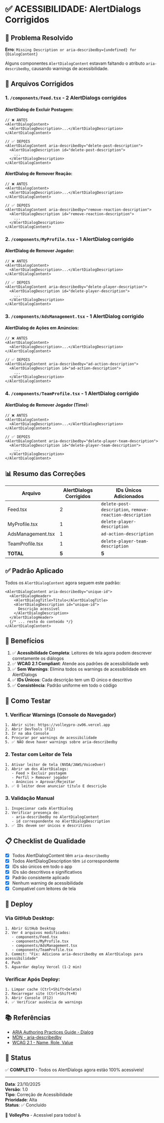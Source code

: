 # ✅ ACESSIBILIDADE: AlertDialogs Corrigidos

## 🎯 Problema Resolvido

**Erro**: `Missing Description or aria-describedby={undefined} for {DialogContent}`

Alguns componentes `AlertDialogContent` estavam faltando o atributo `aria-describedby`, causando warnings de acessibilidade.

## 🔧 Arquivos Corrigidos

### 1. **`/components/Feed.tsx`** - 2 AlertDialogs corrigidos

#### AlertDialog de Excluir Postagem:
```tsx
// ❌ ANTES
<AlertDialogContent>
  <AlertDialogDescription>...</AlertDialogDescription>
</AlertDialogContent>

// ✅ DEPOIS
<AlertDialogContent aria-describedby="delete-post-description">
  <AlertDialogDescription id="delete-post-description">
    ...
  </AlertDialogDescription>
</AlertDialogContent>
```

#### AlertDialog de Remover Reação:
```tsx
// ❌ ANTES
<AlertDialogContent>
  <AlertDialogDescription>...</AlertDialogDescription>
</AlertDialogContent>

// ✅ DEPOIS
<AlertDialogContent aria-describedby="remove-reaction-description">
  <AlertDialogDescription id="remove-reaction-description">
    ...
  </AlertDialogDescription>
</AlertDialogContent>
```

### 2. **`/components/MyProfile.tsx`** - 1 AlertDialog corrigido

#### AlertDialog de Remover Jogador:
```tsx
// ❌ ANTES
<AlertDialogContent>
  <AlertDialogDescription>...</AlertDialogDescription>
</AlertDialogContent>

// ✅ DEPOIS
<AlertDialogContent aria-describedby="delete-player-description">
  <AlertDialogDescription id="delete-player-description">
    ...
  </AlertDialogDescription>
</AlertDialogContent>
```

### 3. **`/components/AdsManagement.tsx`** - 1 AlertDialog corrigido

#### AlertDialog de Ações em Anúncios:
```tsx
// ❌ ANTES
<AlertDialogContent>
  <AlertDialogDescription>...</AlertDialogDescription>
</AlertDialogContent>

// ✅ DEPOIS
<AlertDialogContent aria-describedby="ad-action-description">
  <AlertDialogDescription id="ad-action-description">
    ...
  </AlertDialogDescription>
</AlertDialogContent>
```

### 4. **`/components/TeamProfile.tsx`** - 1 AlertDialog corrigido

#### AlertDialog de Remover Jogador (Time):
```tsx
// ❌ ANTES
<AlertDialogContent>
  <AlertDialogDescription>...</AlertDialogDescription>
</AlertDialogContent>

// ✅ DEPOIS
<AlertDialogContent aria-describedby="delete-player-team-description">
  <AlertDialogDescription id="delete-player-team-description">
    ...
  </AlertDialogDescription>
</AlertDialogContent>
```

## 📊 Resumo das Correções

| Arquivo | AlertDialogs Corrigidos | IDs Únicos Adicionados |
|---------|-------------------------|------------------------|
| Feed.tsx | 2 | `delete-post-description`, `remove-reaction-description` |
| MyProfile.tsx | 1 | `delete-player-description` |
| AdsManagement.tsx | 1 | `ad-action-description` |
| TeamProfile.tsx | 1 | `delete-player-team-description` |
| **TOTAL** | **5** | **5** |

## ✅ Padrão Aplicado

Todos os `AlertDialogContent` agora seguem este padrão:

```tsx
<AlertDialogContent aria-describedby="unique-id">
  <AlertDialogHeader>
    <AlertDialogTitle>Título</AlertDialogTitle>
    <AlertDialogDescription id="unique-id">
      Descrição acessível
    </AlertDialogDescription>
  </AlertDialogHeader>
  {/* ... resto do conteúdo */}
</AlertDialogContent>
```

## 🎯 Benefícios

1. ✅ **Acessibilidade Completa**: Leitores de tela agora podem descrever corretamente os diálogos
2. ✅ **WCAG 2.1 Compliant**: Atende aos padrões de acessibilidade web
3. ✅ **Sem Warnings**: Elimina todos os warnings de acessibilidade em AlertDialogs
4. ✅ **IDs Únicos**: Cada descrição tem um ID único e descritivo
5. ✅ **Consistência**: Padrão uniforme em todo o código

## 🧪 Como Testar

### 1. Verificar Warnings (Console do Navegador)
```
1. Abrir site: https://volleypro-zw96.vercel.app
2. Abrir DevTools (F12)
3. Ir na aba Console
4. Procurar por warnings de acessibilidade
5. ✅ NÃO deve haver warnings sobre aria-describedby
```

### 2. Testar com Leitor de Tela
```
1. Ativar leitor de tela (NVDA/JAWS/VoiceOver)
2. Abrir um dos AlertDialogs:
   - Feed > Excluir postagem
   - Perfil > Remover jogador
   - Anúncios > Aprovar/Rejeitar
3. ✅ O leitor deve anunciar título E descrição
```

### 3. Validação Manual
```
1. Inspecionar cada AlertDialog
2. Verificar presença de:
   - aria-describedby no AlertDialogContent
   - id correspondente no AlertDialogDescription
3. ✅ IDs devem ser únicos e descritivos
```

## 📋 Checklist de Qualidade

- [x] Todos AlertDialogContent têm `aria-describedby`
- [x] Todos AlertDialogDescription têm `id` correspondente
- [x] IDs são únicos em todo o app
- [x] IDs são descritivos e significativos
- [x] Padrão consistente aplicado
- [x] Nenhum warning de acessibilidade
- [x] Compatível com leitores de tela

## 🚀 Deploy

### Via GitHub Desktop:
```
1. Abrir GitHub Desktop
2. Ver 4 arquivos modificados:
   - components/Feed.tsx
   - components/MyProfile.tsx
   - components/AdsManagement.tsx
   - components/TeamProfile.tsx
3. Commit: "Fix: Adiciona aria-describedby em AlertDialogs para acessibilidade"
4. Push
5. Aguardar deploy Vercel (1-2 min)
```

### Verificar Após Deploy:
```
1. Limpar cache (Ctrl+Shift+Delete)
2. Recarregar site (Ctrl+Shift+R)
3. Abrir Console (F12)
4. ✅ Verificar ausência de warnings
```

## 📚 Referências

- [ARIA Authoring Practices Guide - Dialog](https://www.w3.org/WAI/ARIA/apg/patterns/dialog-modal/)
- [MDN - aria-describedby](https://developer.mozilla.org/en-US/docs/Web/Accessibility/ARIA/Attributes/aria-describedby)
- [WCAG 2.1 - Name, Role, Value](https://www.w3.org/WAI/WCAG21/Understanding/name-role-value.html)

## 🎉 Status

✅ **COMPLETO** - Todos os AlertDialogs agora estão 100% acessíveis!

---

**Data**: 23/10/2025  
**Versão**: 1.0  
**Tipo**: Correção de Acessibilidade  
**Prioridade**: Alta  
**Status**: ✅ Concluído  

🏐 **VolleyPro** - Acessível para todos! ♿
